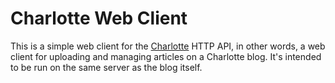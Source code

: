 # Charlotte Web Client
This is a simple web client for the [Charlotte](https://github.com/geajack/charlotte) HTTP API, in other words, a web client for uploading and managing articles on a Charlotte blog. It's intended to be run on the same server as the blog itself.